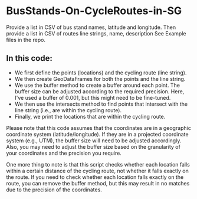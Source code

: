 # BusStands-On-CycleRoutes-in-SG

Provide a list in CSV of bus stand names, latitude and longitude. Then provide a list in CSV of routes line strings, name, description
See Example files in the repo.

## In this code:

- We first define the points (locations) and the cycling route (line string).
- We then create GeoDataFrames for both the points and the line string.
- We use the buffer method to create a buffer around each point. The buffer size can be adjusted according to the required precision. Here, I've used a buffer of 0.001, but this might need to be fine-tuned.
- We then use the intersects method to find points that intersect with the line string (i.e., are within the cycling route).
- Finally, we print the locations that are within the cycling route.

Please note that this code assumes that the coordinates are in a geographic coordinate system (latitude/longitude). If they are in a projected coordinate system (e.g., UTM), the buffer size will need to be adjusted accordingly. Also, you may need to adjust the buffer size based on the granularity of your coordinates and the precision you require.

One more thing to note is that this script checks whether each location falls within a certain distance of the cycling route, not whether it falls exactly on the route. If you need to check whether each location falls exactly on the route, you can remove the buffer method, but this may result in no matches due to the precision of the coordinates.
